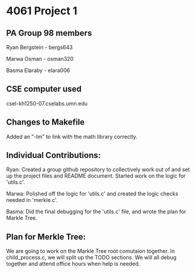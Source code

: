 # 4061 Project 1

## PA Group 98 members

Ryan Bergstein - bergs643

Marwa Osman - osman320

Basma Elaraby - elara006

## CSE computer used

csel-kh1250-07.cselabs.umn.edu

## Changes to Makefile

Added an "-lm" to link with the math library correctly.

## Individual Contributions: 

Ryan: Created a group github repository to collectively work out of and set up the project files and README document. Started work on the logic for 'utils.c'.

Marwa: Polished off the logic for 'utils.c' and created the logic checks needed in 'merkle.c'.

Basma: Did the final debugging for the 'utils.c' file, and wrote the plan for Markle Tree.

## Plan for Merkle Tree:

We are going to work on the Markle Tree root comutaion together. In child_process.c, we will split up the 
TODO sections. We will all debug together and attend office hours when help is needed.